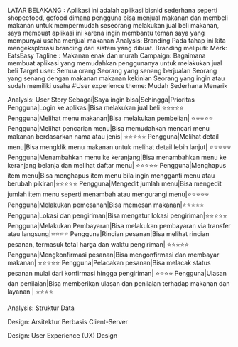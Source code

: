 LATAR BELAKANG : Aplikasi ini adalah aplikasi bisnid sederhana seperti shopeefood, gofood dimana pengguna bisa menjual makanan dan membeli makanan untuk mempermudah seseorang melakukan jual beli makanan, saya membuat aplikasi ini karena ingin membantu teman saya yang mempunyai usaha menjual makanan
Analysis: Branding
Pada tahap ini kita mengeksplorasi branding dari sistem yang dibuat. Branding meliputi:
Merk: EatsEasy
Tagline : Makanan enak dan murah 
Campaign: Bagaimana membuat aplikasi yang memudahkan penggunanya untuk melakukan jual beli
Target user:
Semua orang
Seorang yang senang berjualan
Seorang yang senang dengan makanan makanan kekinian
Seorang yang ingin atau sudah memiliki usaha
#User experience theme:
Mudah
Sederhana
Menarik

Analysis: User Story
Sebagai|Saya ingin bisa|Sehingga|Prioritas
Pengguna|Login ke aplikasi|Bisa melakukan jual beli|⭐⭐⭐⭐⭐
Pengguna|Melihat menu makanan|Bisa melakukan pembelian| ⭐⭐⭐⭐⭐
Pengguna|Melihat pencarian menu|Bisa memudahkan mencari menu makanan berdasarkan nama atau jenis| ⭐⭐⭐⭐⭐
Pengguna|Melihat detail menu|Bisa mengklik menu makanan untuk melihat detail lebih lanjut| ⭐⭐⭐⭐⭐
Pengguna|Menambahkan menu ke keranjang|Bisa menambahkan menu ke keranjang belanja dan melihat daftar menu| ⭐⭐⭐⭐⭐
Pengguna|Menghapus item menu|Bisa menghapus item menu bila ingin mengganti menu atau berubah pikiran|⭐⭐⭐⭐⭐
Pengguna|Mengedit jumlah menu|Bisa mengedit jumlah item menu seperti menambah atau mengurangi menu|⭐⭐⭐⭐⭐
Pengguna|Melakukan pemesanan|Bisa memesan makanan|⭐⭐⭐⭐⭐
Pengguna|Lokasi dan pengiriman|Bisa mengatur lokasi pengiriman|⭐⭐⭐⭐⭐
Pengguna|Melakukan Pembayaran|Bisa melakukan pembayaran via transfer atau langsung|⭐⭐⭐⭐
Pengguna|Rincian pesanan|Bisa melihat rincian pesanan, termasuk total harga dan waktu pengiriman| ⭐⭐⭐⭐⭐
Pengguna|Mengkonfirmasi pesanan|Bisa mengonfirmasi dan membayar makanan| ⭐⭐⭐⭐⭐
Pengguna|Pelacakan pesanan|Bisa melacak status pesanan mulai dari konfirmasi hingga pengiriman| ⭐⭐⭐⭐
Pengguna|Ulasan dan penilaian|Bisa memberikan ulasan dan penilaian terhadap makanan dan layanan | ⭐⭐⭐⭐









Analysis: Struktur Data
 

Design: Arsitektur Berbasis Client-Server
 


Design: User Experience (UX) Design
        
